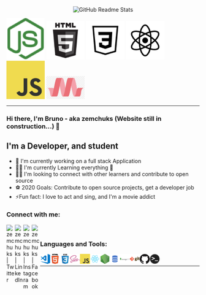 
<p align="center">
 <img width="100px" src="https://res.cloudinary.com/anuraghazra/image/upload/v1594908242/logo_ccswme.svg" align="center" alt="GitHub Readme Stats" />
</p>

<img width='100px' src='img/node.png'></img>
<img width='100px' src='img/html.png'></img>
<img width='100px' src='img/css3.png'></img>
<img width='100px' src='img/reactjs.png'></img>
<img width='100px' src='img/javascript.png'></img>
<img width='100px' src='img/materialize.png'></img>



---

### Hi there, I'm Bruno - aka zemchuks (Website still in construction...)  👏 

## I'm a Developer, and student
- 👷 I'm currently working on a full stack Application
- 👩‍💻 I'm currently Learning everything 🤗
- 👯‍♀️ I'm looking to connect with other learners and contribute to open source
- ⚽ 2020 Goals: Contribute to open source projects, get a developer job
- ⚡Fun fact: I love to act and sing, and I'm a movie addict

### Connect with me:
[<img align="left" alt="zemchuks | Twitter" width="22px" src="https://cdn.jsdelivr.net/npm/simple-icons@v3/icons/twitter.svg" />][twitter]
[<img align="left" alt="zemchuks | LinkedIn" width="22px" src="https://cdn.jsdelivr.net/npm/simple-icons@v3/icons/linkedin.svg" />][linkedin]
[<img align="left" alt="zemchuks | Instagram" width="22px" src="https://cdn.jsdelivr.net/npm/simple-icons@v3/icons/instagram.svg" />][instagram]
[<img align="left" alt="zemchuks | Facebook" width="22px" src="https://cdn.jsdelivr.net/npm/simple-icons@v3/icons/facebook.svg" />][facebook]

<br />

### Languages and Tools:

[<img align="left" alt="Visual Studio Code" width="26px" src="https://raw.githubusercontent.com/github/explore/80688e429a7d4ef2fca1e82350fe8e3517d3494d/topics/visual-studio-code/visual-studio-code.png" />][githubRepos]
[<img align="left" alt="HTML5" width="26px" src="https://raw.githubusercontent.com/github/explore/80688e429a7d4ef2fca1e82350fe8e3517d3494d/topics/html/html.png" />][githubRepos]
[<img align="left" alt="CSS3" width="26px" src="https://raw.githubusercontent.com/github/explore/80688e429a7d4ef2fca1e82350fe8e3517d3494d/topics/css/css.png" />][githubRepos]
[<img align="left" alt="Sass" width="26px" src="https://raw.githubusercontent.com/github/explore/80688e429a7d4ef2fca1e82350fe8e3517d3494d/topics/sass/sass.png" />][githubRepos]
[<img align="left" alt="JavaScript" width="26px" src="https://raw.githubusercontent.com/github/explore/80688e429a7d4ef2fca1e82350fe8e3517d3494d/topics/javascript/javascript.png" />][githubRepos]
[<img align="left" alt="React" width="26px" src="https://raw.githubusercontent.com/github/explore/80688e429a7d4ef2fca1e82350fe8e3517d3494d/topics/react/react.png" />][githubRepos]
[<img align="left" alt="Node.js" width="26px" src="https://raw.githubusercontent.com/github/explore/80688e429a7d4ef2fca1e82350fe8e3517d3494d/topics/nodejs/nodejs.png" />][githubRepos]
[<img align="left" alt="SQL" width="26px" src="https://raw.githubusercontent.com/github/explore/80688e429a7d4ef2fca1e82350fe8e3517d3494d/topics/sql/sql.png" />][githubRepos]
[<img align="left" alt="MongoDB" width="26px" src="https://raw.githubusercontent.com/github/explore/80688e429a7d4ef2fca1e82350fe8e3517d3494d/topics/mongodb/mongodb.png" />][githubRepos]
[<img align="left" alt="Git" width="26px" src="https://raw.githubusercontent.com/github/explore/80688e429a7d4ef2fca1e82350fe8e3517d3494d/topics/git/git.png" />][githubRepos]
[<img align="left" alt="GitHub" width="26px" src="https://raw.githubusercontent.com/github/explore/78df643247d429f6cc873026c0622819ad797942/topics/github/github.png" />][githubRepos]
[<img align="left" alt="HTML5" width="26px" src="https://raw.githubusercontent.com/github/explore/80688e429a7d4ef2fca1e82350fe8e3517d3494d/topics/terminal/terminal.png" />][githubRepos]

<br />

<!-- [![Top Langs](https://github-readme-stats.vercel.app/api/top-langs/?username=zemchuks&hide=html)](https://github.com/zemchuks/note-manager) -->


---
[githubRepos]: https://github.com/zemchuks
[twitter]: https://twitter.com/bruno_austane
[instagram]: https://instagram.com/bruno_austine
[linkedin]: https://www.linkedin.com/in/bruno-ezemba-0bb302170/
[facebook]: https://facebook.com/brunoEzemba.austin
